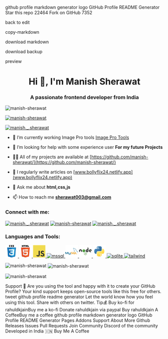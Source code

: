 github profile markdown generator logo
GitHub Profile README Generator
Star this repo
22464
Fork on GitHub
7352

back to edit

copy-markdown

download markdown

download backup

preview
<h1 align="center">Hi 👋, I'm Manish Sherawat</h1>
<h3 align="center">A passionate frontend developer from India</h3>

<p align="left"> <img src="https://komarev.com/ghpvc/?username=manish-sherawat&label=Profile%20views&color=0e75b6&style=flat" alt="manish-sherawat" /> </p>

<p align="left"> <a href="https://github.com/ryo-ma/github-profile-trophy"><img src="https://github-profile-trophy.vercel.app/?username=manish-sherawat" alt="manish-sherawat" /></a> </p>

<p align="left"> <a href="https://twitter.com/manish._.sherawat" target="blank"><img src="https://img.shields.io/twitter/follow/manish._.sherawat?logo=twitter&style=for-the-badge" alt="manish._.sherawat" /></a> </p>

- 🔭 I’m currently working Image Pro tools [Image Pro Tools](https://github.com/manish-sherawat/Image-Pro-Image-Tools)

- 🤝 I’m looking for help with some experience user **For my future Projects**

- 👨‍💻 All of my projects are available at [https://github.com/manish-sherawat/](https://github.com/manish-sherawat/)

- 📝 I regularly write articles on [www.bollyflix24.netlify.app](www.bollyflix24.netlify.app)

- 💬 Ask me about **html,css,js**

- 📫 How to reach me **sherawat003@gmail.com**

<h3 align="left">Connect with me:</h3>
<p align="left">
<a href="https://twitter.com/manish._.sherawat" target="blank"><img align="center" src="https://raw.githubusercontent.com/rahuldkjain/github-profile-readme-generator/master/src/images/icons/Social/twitter.svg" alt="manish._.sherawat" height="30" width="40" /></a>
<a href="https://linkedin.com/in/manish-sherawat" target="blank"><img align="center" src="https://raw.githubusercontent.com/rahuldkjain/github-profile-readme-generator/master/src/images/icons/Social/linked-in-alt.svg" alt="manish-sherawat" height="30" width="40" /></a>
<a href="https://instagram.com/manish._.sherawat" target="blank"><img align="center" src="https://raw.githubusercontent.com/rahuldkjain/github-profile-readme-generator/master/src/images/icons/Social/instagram.svg" alt="manish._.sherawat" height="30" width="40" /></a>
</p>

<h3 align="left">Languages and Tools:</h3>
<p align="left"> <a href="https://www.w3schools.com/css/" target="_blank" rel="noreferrer"> <img src="https://raw.githubusercontent.com/devicons/devicon/master/icons/css3/css3-original-wordmark.svg" alt="css3" width="40" height="40"/> </a> <a href="https://www.w3.org/html/" target="_blank" rel="noreferrer"> <img src="https://raw.githubusercontent.com/devicons/devicon/master/icons/html5/html5-original-wordmark.svg" alt="html5" width="40" height="40"/> </a> <a href="https://developer.mozilla.org/en-US/docs/Web/JavaScript" target="_blank" rel="noreferrer"> <img src="https://raw.githubusercontent.com/devicons/devicon/master/icons/javascript/javascript-original.svg" alt="javascript" width="40" height="40"/> </a> <a href="https://www.microsoft.com/en-us/sql-server" target="_blank" rel="noreferrer"> <img src="https://www.svgrepo.com/show/303229/microsoft-sql-server-logo.svg" alt="mssql" width="40" height="40"/> </a> <a href="https://www.mysql.com/" target="_blank" rel="noreferrer"> <img src="https://raw.githubusercontent.com/devicons/devicon/master/icons/mysql/mysql-original-wordmark.svg" alt="mysql" width="40" height="40"/> </a> <a href="https://nodejs.org" target="_blank" rel="noreferrer"> <img src="https://raw.githubusercontent.com/devicons/devicon/master/icons/nodejs/nodejs-original-wordmark.svg" alt="nodejs" width="40" height="40"/> </a> <a href="https://www.python.org" target="_blank" rel="noreferrer"> <img src="https://raw.githubusercontent.com/devicons/devicon/master/icons/python/python-original.svg" alt="python" width="40" height="40"/> </a> <a href="https://www.sqlite.org/" target="_blank" rel="noreferrer"> <img src="https://www.vectorlogo.zone/logos/sqlite/sqlite-icon.svg" alt="sqlite" width="40" height="40"/> </a> <a href="https://tailwindcss.com/" target="_blank" rel="noreferrer"> <img src="https://www.vectorlogo.zone/logos/tailwindcss/tailwindcss-icon.svg" alt="tailwind" width="40" height="40"/> </a> </p>

<p><img align="left" src="https://github-readme-stats.vercel.app/api/top-langs?username=manish-sherawat&show_icons=true&locale=en&layout=compact" alt="manish-sherawat" /></p>

<p>&nbsp;<img align="center" src="https://github-readme-stats.vercel.app/api?username=manish-sherawat&show_icons=true&locale=en" alt="manish-sherawat" /></p>

<p><img align="center" src="https://github-readme-streak-stats.herokuapp.com/?user=manish-sherawat&" alt="manish-sherawat" /></p>

Support 🙏
Are you using the tool and happy with it to create your GitHub Profile?
Your kind support keeps open-source tools like this free for others.
tweet github profile readme generator
Let the world know how you feel using this tool. Share with others on twitter.
Tip💰
Buy ko-fi for rahuldkjainBuy me a ko-fi
Donate rahuldkjain via paypal
Buy rahuldkjain A CoffeeBuy me a coffee
github profile markdown generator logo
GitHub Profile README Generator
Pages
Addons
Support
About
More
Github
Releases
Issues
Pull Requests
Join Community
Discord of the community
Developed in India 🇮🇳
Buy Me A Coffee

